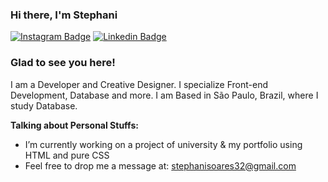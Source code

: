 ### Hi there, I'm Stephani

[![Instagram Badge](https://img.shields.io/badge/-Instagram-e4405f?style=flat-square&logo=Instagram&logoColor=white&color=lightgray)](https://instagram.com/stessada_?utm_medium=copy_link)
[![Linkedin Badge](https://img.shields.io/badge/-LinkedIn-0e76a8?style=flat-square&logo=Linkedin&logoColor=white&color=green)](https://www.linkedin.com/in/stephani-soares)

### Glad to see you here! &nbsp; 



I am a Developer and Creative Designer. I specialize Front-end Development, Database and more.
I am Based in São Paulo, Brazil, where I study Database.

**Talking about Personal Stuffs:**

- I’m currently working on a project of university & my portfolio using HTML and pure CSS
- Feel free to drop me a message at: stephanisoares32@gmail.com


